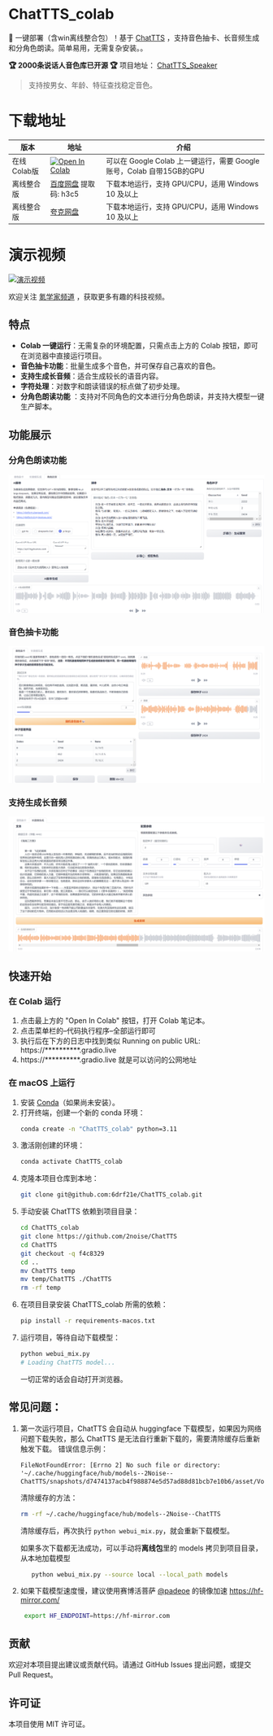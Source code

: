 # ChatTTS_colab

🚀 一键部署（含win离线整合包）！基于 [ChatTTS](https://github.com/2noise/ChatTTS)  ，支持音色抽卡、长音频生成和分角色朗读。简单易用，无需复杂安装。。

**🏆 2000条说话人音色库已开源 🏆**  项目地址： [ChatTTS_Speaker](https://github.com/6drf21e/ChatTTS_Speaker)

> 支持按男女、年龄、特征查找稳定音色。

# 下载地址

| 版本       | 地址                                                                                                                                                                             | 介绍                                                  |
|----------|--------------------------------------------------------------------------------------------------------------------------------------------------------------------------------|-----------------------------------------------------|
| 在线Colab版 | [![Open In Colab](https://colab.research.google.com/assets/colab-badge.svg)](https://colab.research.google.com/github/6drf21e/ChatTTS_colab/blob/main/chattts_webui_mix.ipynb) | 可以在 Google Colab 上一键运行，需要 Google账号，Colab 自带15GB的GPU |
| 离线整合版    | [百度网盘](https://pan.baidu.com/s/1-hGiPLs6ORM8sZv0xTdxFA?pwd=h3c5) 提取码: h3c5                                                                                                     | 下载本地运行，支持 GPU/CPU，适用 Windows 10 及以上                 |
| 离线整合版    | [夸克网盘](https://pan.quark.cn/s/c963e147f204)                                                                                                                                    | 下载本地运行，支持 GPU/CPU，适用 Windows 10 及以上                 |

# 演示视频

[![演示视频](https://img.youtube.com/vi/199fyU7NfUQ/0.jpg)](https://www.youtube.com/watch?v=199fyU7NfUQ)

欢迎关注 [氪学家频道](https://www.youtube.com/@kexue) ，获取更多有趣的科技视频。

## 特点

- **Colab 一键运行**：无需复杂的环境配置，只需点击上方的 Colab 按钮，即可在浏览器中直接运行项目。
- **音色抽卡功能**：批量生成多个音色，并可保存自己喜欢的音色。
- **支持生成长音频**：适合生成较长的语音内容。
- **字符处理**：对数字和朗读错误的标点做了初步处理。
- **分角色朗读功能** ：支持对不同角色的文本进行分角色朗读，并支持大模型一键生产脚本。

## 功能展示

### 分角色朗读功能

![分角色朗读功能](assets/shot3.png)

### 音色抽卡功能

![音色抽卡功能](assets/shot1.png)

### 支持生成长音频

![生成长音频](assets/shot2.png)

## 快速开始

### 在 Colab 运行

1. 点击最上方的 "Open In Colab" 按钮，打开 Colab 笔记本。
2. 点击菜单栏的–代码执行程序–全部运行即可
3. 执行后在下方的日志中找到类似
   Running on public URL: https://**********.gradio.live
4. https://**********.gradio.live 就是可以访问的公网地址

### 在 macOS 上运行

1. 安装 [Conda](https://docs.conda.io/projects/conda/en/latest/user-guide/install/macos.html)（如果尚未安装）。
2. 打开终端，创建一个新的 conda 环境：
   ```bash
   conda create -n "ChatTTS_colab" python=3.11
   ```
3. 激活刚创建的环境：
   ```bash
   conda activate ChatTTS_colab
   ```
3. 克隆本项目仓库到本地：
   ```bash
   git clone git@github.com:6drf21e/ChatTTS_colab.git
   ```
4. 手动安装 ChatTTS 依赖到项目目录：
   ```bash
   cd ChatTTS_colab
   git clone https://github.com/2noise/ChatTTS
   cd ChatTTS
   git checkout -q f4c8329
   cd ..
   mv ChatTTS temp
   mv temp/ChatTTS ./ChatTTS
   rm -rf temp
   ```
5. 在项目目录安装 ChatTTS_colab 所需的依赖：
   ```bash
   pip install -r requirements-macos.txt
   ```
6. 运行项目，等待自动下载模型：
   ```bash
   python webui_mix.py
   # Loading ChatTTS model...
   ```
   一切正常的话会自动打开浏览器。

## 常见问题：

1. 第一次运行项目，ChatTTS 会自动从 huggingface 下载模型，如果因为网络问题下载失败，那么 ChatTTS 是无法自行重新下载的，需要清除缓存后重新触发下载。
   错误信息示例：
   ```log
   FileNotFoundError: [Errno 2] No such file or directory: '~/.cache/huggingface/hub/models--2Noise--ChatTTS/snapshots/d7474137acb4f988874e5d57ad88d81bcb7e10b6/asset/Vocos.pt'
   ```
   清除缓存的方法：
   ```bash
   rm -rf ~/.cache/huggingface/hub/models--2Noise--ChatTTS
   ```
   清除缓存后，再次执行 `python webui_mix.py`，就会重新下载模型。

   如果多次下载都无法成功，可以手动将**离线包**里的 models 拷贝到项目目录，从本地加载模型
   ```bash
      python webui_mix.py --source local --local_path models
   ```
2. 如果下载模型速度慢，建议使用赛博活菩萨 [@padeoe](https://github.com/padeoe) 的镜像加速 https://hf-mirror.com/ 
   ```bash
    export HF_ENDPOINT=https://hf-mirror.com
   ```

## 贡献

欢迎对本项目提出建议或贡献代码。请通过 GitHub Issues 提出问题，或提交 Pull Request。

## 许可证

本项目使用 MIT 许可证。

